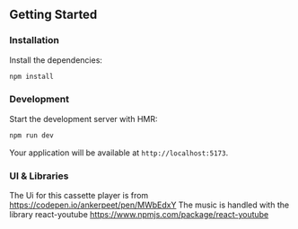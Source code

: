 

## Getting Started

### Installation

Install the dependencies:

```bash
npm install
```

### Development

Start the development server with HMR:

```bash
npm run dev
```

Your application will be available at `http://localhost:5173`.


### UI & Libraries
The Ui for this cassette player is from https://codepen.io/ankerpeet/pen/MWbEdxY
The music is handled with the library react-youtube https://www.npmjs.com/package/react-youtube
